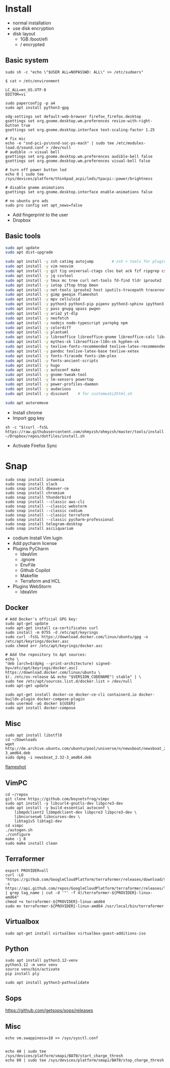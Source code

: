 # Install

* normal installation
* use disk encryption
* disk layout
    * 1GB /boot/efi
    * / encrypted

## Basic system

    sudo sh -c "echo \"$USER ALL=NOPASSWD: ALL\" >> /etc/sudoers"
    
    $ cat > /etc/environment

    LC_ALL=en_US.UTF-8
    EDITOR=vi
    
    sudo paperconfig -p a4
    sudo apt install python3-gpg
    
    xdg-settings set default-web-browser firefox_firefox.desktop
    gsettings set org.gnome.desktop.wm.preferences resize-with-right-button true
    gsettings set org.gnome.desktop.interface text-scaling-factor 1.25
    
    # fix mic
    echo -e "snd-pci-ps\nsnd-soc-ps-mach" | sudo tee /etc/modules-load.d/sound.conf > /dev/null
    # audible -> visual bell 
    gsettings set org.gnome.desktop.wm.preferences audible-bell false
    gsettings set org.gnome.desktop.wm.preferences visual-bell false
    
    # turn off power button led
    echo 0 | sudo tee /sys/devices/platform/thinkpad_acpi/leds/tpacpi::power/brightness
    
    # disable gnome animations
    gsettings set org.gnome.desktop.interface enable-animations false
    
    # no ubuntu pro ads
    sudo pro config set apt_news=false
    
* Add fingerprint to the user
* Dropbox

## Basic tools


```sh
sudo apt update
sudo apt dist-upgrade

sudo apt install -y zsh catimg autojump        # zsh + tools for plugins
sudo apt install -y vim neovim 
sudo apt install -y git tig universal-ctags cloc bat ack fzf ripgrep cscope  make
sudo apt install -y jq csvtool
sudo apt install -y tmux mc tree curl net-tools fd-find tldr iproute2
sudo apt install -y iotop iftop htop bmon
sudo apt install -y net-tools iproute2 host iputils-tracepath traceroute
sudo apt install -y gimp geeqie flameshot
sudo apt install -y mpv celluloid
sudo apt install -y python3 python3-pip pipenv python3-sphinx ipython3
sudo apt install -y pass gnupg upass pwgen
sudo apt install -y aria2 yt-dlp
sudo apt install -y neofetch 
sudo apt install -y nodejs node-typescript yarnpkg npm
sudo apt install -y colordiff
sudo apt install -y plantuml 
sudo apt install -y libreoffice libreoffice-gnome libreoffice-calc libreoffice-writer libreoffice-gtk3
sudo apt install -y mythes-sk libreoffice-l10n-sk hyphen-sk
sudo apt install -y texlive-fonts-recommended texlive-latex-recommended 
sudo apt install -y pandoc texlive-latex-base texlive-xetex
sudo apt install -y fonts-firacode fonts-ibm-plex
sudo apt install -y fonts-ancient-scripts 
sudo apt install -y hugo
sudo apt install -y autoconf make
sudo apt install -y gnome-tweak-tool
sudo apt install -y lm-sensors powertop
sudo apt install -y power-profiles-daemon
sudo apt install -y audacious
sudo apt install -y discount    # for customwiki2html.sh

sudo apt autoremove
```

* Install chrome
* Import gpg key
```
sh -c "$(curl -fsSL https://raw.githubusercontent.com/ohmyzsh/ohmyzsh/master/tools/install.sh)"
~/Dropbox/repos/dotfiles/install.sh
```
* Activate Firefox Sync
    

# Snap

    sudo snap install insomnia 
    sudo snap install slack
    sudo snap install dbeaver-ce
    sudo snap install chromium
    sudo snap install thunderbird
    sudo snap install --classic aws-cli
    sudo snap install --classic webstorm
    sudo snap install --classic codium
    sudo snap install --classic terraform
    sudo snap install --classic pycharm-professional
    sudo snap install telegram-desktop
    sudo snap install asciiquarium
    
* codium
    Install Vim lugin
* Add pycharm license
* Plugins PyCharm
    * IdeaVim
    * .ignore
    * EnvFile
    * Github Copilot
    * Makefile
    * Terraform and HCL
* Plugins WebStorm
    * IdeaVim

        
## Docker
    
    # Add Docker's official GPG key:
    sudo apt-get update
    sudo apt-get install ca-certificates curl
    sudo install -m 0755 -d /etc/apt/keyrings
    sudo curl -fsSL https://download.docker.com/linux/ubuntu/gpg -o /etc/apt/keyrings/docker.asc
    sudo chmod a+r /etc/apt/keyrings/docker.asc

    # Add the repository to Apt sources:
    echo \
    "deb [arch=$(dpkg --print-architecture) signed-by=/etc/apt/keyrings/docker.asc] https://download.docker.com/linux/ubuntu \
    $(. /etc/os-release && echo "$VERSION_CODENAME") stable" | \
    sudo tee /etc/apt/sources.list.d/docker.list > /dev/null
    sudo apt-get update
    
    sudo apt-get install docker-ce docker-ce-cli containerd.io docker-buildx-plugin docker-compose-plugin
    sudo usermod -aG docker ${USER}
    sudo apt install docker-compose
    
    
## Misc
    
    sudo apt install libstfl0 
    cd ~/Downloads
    wget http://de.archive.ubuntu.com/ubuntu/pool/universe/n/newsboat/newsboat_2.32-3_amd64.deb
    sudo dpkg -i newsboat_2.32-3_amd64.deb
    
[flameshot](https://dev.to/shkuvandikov/set-flameshot-as-default-screenshot-app-on-ubuntu-2jh6)
    
    
## VimPC

```
cd ~/repos
git clone https://github.com/boysetsfrog/vimpc
sudo apt install -y libcurl4-gnutls-dev libpcre3-dev 
sudo apt install -y build-essential autoconf \
    libmpdclient2 libmpdclient-dev libpcre3 libpcre3-dev \
    libncursesw6 libncurses-dev \
    libtag1v5 libtag1-dev
cd vimpc
./autogen.sh
./configure
make -j 8
sudo make install clean
```

## Terraformer
```
export PROVIDER=all
curl -LO "https://github.com/GoogleCloudPlatform/terraformer/releases/download/$(curl -s https://api.github.com/repos/GoogleCloudPlatform/terraformer/releases/latest | grep tag_name | cut -d '"' -f 4)/terraformer-${PROVIDER}-linux-amd64"
chmod +x terraformer-${PROVIDER}-linux-amd64
sudo mv terraformer-${PROVIDER}-linux-amd64 /usr/local/bin/terraformer
```

## Virtualbox
```
sudo apt-get install virtualbox virtualbox-guest-additions-iso
```



## Python
```
sudo apt install python3.12-venv
python3.12 -m venv venv
source venv/bin/activate
pip install ply

sudo apt install python3-pathvalidate
```

## Sops

https://github.com/getsops/sops/releases


## Misc

```
echo vm.swappiness=10 >> /sys/sysctl.conf


echo 40 | sudo tee /sys/devices/platform/smapi/BAT0/start_charge_thresh
echo 80 | sudo tee /sys/devices/platform/smapi/BAT0/stop_charge_thresh
```
